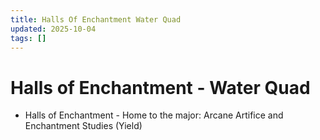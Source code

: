 ```yaml
---
title: Halls Of Enchantment Water Quad
updated: 2025-10-04
tags: []
---
```


# Halls of Enchantment - Water Quad

* Halls of Enchantment - Home to the major: Arcane Artifice and Enchantment Studies (Yield)
